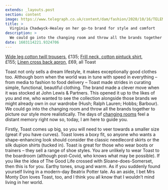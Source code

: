 ```yaml
--- 
extends: _layouts.post 
section: content 
image: https://www.telegraph.co.uk/content/dam/fashion/2020/10/16/TELEMMGLPICT000242003655-xlarge_trans_NvBQzQNjv4BqED9OCm_2fPHYb_POx3kslxLpM5MOsJcW5JEJB1zn6A8.jpeg?imwidth=1200 
title: > 
  Virginia Chadwyck-Healey on her go-to brand for style and comfort 
description: > 
  We could go into the changing room and throw all the brands together to picture our style more realistically.Toast loves a boxy fit, so anyone who wants a shape-enhancing look should consider the classic needlecord skirts or the silk dupion shirts (tucked in).Toast is great for those who wear boots or trainers – they sell a range of shoe styles.You are unlikely to wear Toast to the boardroom (although post-Covid, who knows what may be possible).As an aside, I bet Mrs Monty Don loves Toast, too, and I think you all know that I wouldn’t mind living in her world. 
date: 1603114221.9324706 
--- 
```

<div><p><a href="https://www.toa.st/uk/product/womens+trousers/c4pce/soft+cotton+twill+trousers.htm?clr=C4PCE_DustedSand_sw">Wide leg cotton twill trousers</a>, &#163;135; <a href="https://www.toa.st/uk/product/womens+tops/c7pbb/cotton+ramie+pintuck+shirt.htm?searchref=%2fresults_solr.aspx%3fsrch_keywords%3dpintuck%26keywords%3dpintuck%26seoterm%3dpintuck%26&amp;clr=c7pbb_ecru">Frill neck, cotton pintuck shirt</a>, &#163;155;&#160;<a href="https://www.toa.st/uk/product/aprons+and+tea+towels/68atc-68lal-68nai/linen+cross+back+apron.htm?searchref=%2fresults_solr.aspx%3fsrch_keywords%3dapron%26keywords%3dapron%26seoterm%3dapron%26&amp;clr=68atc_royalblue">Linen cross back apron</a>, &#163;69, all Toast</p>
<p>Toast not only sells a dream lifestyle, it makes exceptionally good clothes too. Although born when the world was in tune with speed in everything &#8211; from media to fashion to food delivery &#8211; Toast made strides in curating simple, functional, beautiful clothing. The brand made a clever move when it was stocked at John Lewis &amp; Partners. This opened it up to the likes of you and me, who wanted to see the collection alongside those brands we might already own in our wardrobe (Hush; Ralph Lauren; Hobbs; Barbour). We could go into the changing room and throw all the brands together to picture our style more realistically. The days of <a href="https://www.telegraph.co.uk/fashion/style/will-try-clothes-in-store-lockdown/">changing rooms</a> feel a distant memory right now so, today, I am here to guide you.&#160;</p>
<p>Firstly, Toast comes up big, so you will need to veer towards a smaller size (great if you have curves). Toast loves a boxy fit, so anyone who wants a shape-enhancing look should consider the classic needlecord skirts or the silk dupion shirts (tucked in). Toast is great for those who wear boots or trainers &#8211; they sell a range of shoe styles. You are unlikely to wear Toast to the boardroom (although post-Covid, who knows what may be possible). If you like the idea of The Good Life crossed with Sloane-does-Somerset, then this is for you. Earthy tones, snug and warm. As if you suddenly found yourself living in a modern-day Beatrix Potter tale. As an aside, I bet Mrs Monty Don loves Toast, too, and I think you all know that I wouldn&#8217;t mind living in her world.</p>
</div>